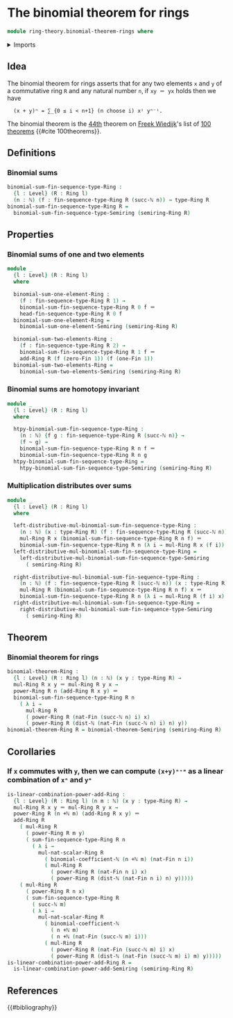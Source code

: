 # The binomial theorem for rings

```agda
module ring-theory.binomial-theorem-rings where
```

<details><summary>Imports</summary>

```agda
open import elementary-number-theory.addition-natural-numbers
open import elementary-number-theory.binomial-coefficients
open import elementary-number-theory.distance-natural-numbers
open import elementary-number-theory.natural-numbers

open import foundation.homotopies
open import foundation.identity-types
open import foundation.universe-levels

open import linear-algebra.finite-sequences-in-rings

open import ring-theory.binomial-theorem-semirings
open import ring-theory.powers-of-elements-rings
open import ring-theory.rings
open import ring-theory.sums-of-finite-sequences-of-elements-rings

open import univalent-combinatorics.standard-finite-types
```

</details>

## Idea

The binomial theorem for rings asserts that for any two elements `x` and `y` of
a commutative ring `R` and any natural number `n`, if `xy ＝ yx` holds then we
have

```text
  (x + y)ⁿ = ∑_{0 ≤ i < n+1} (n choose i) xⁱ yⁿ⁻ⁱ.
```

The binomial theorem is the [44th](literature.100-theorems.md#44) theorem on
[Freek Wiedijk](http://www.cs.ru.nl/F.Wiedijk/)'s list of
[100 theorems](literature.100-theorems.md) {{#cite 100theorems}}.

## Definitions

### Binomial sums

```agda
binomial-sum-fin-sequence-type-Ring :
  {l : Level} (R : Ring l)
  (n : ℕ) (f : fin-sequence-type-Ring R (succ-ℕ n)) → type-Ring R
binomial-sum-fin-sequence-type-Ring R =
  binomial-sum-fin-sequence-type-Semiring (semiring-Ring R)
```

## Properties

### Binomial sums of one and two elements

```agda
module _
  {l : Level} (R : Ring l)
  where

  binomial-sum-one-element-Ring :
    (f : fin-sequence-type-Ring R 1) →
    binomial-sum-fin-sequence-type-Ring R 0 f ＝
    head-fin-sequence-type-Ring R 0 f
  binomial-sum-one-element-Ring =
    binomial-sum-one-element-Semiring (semiring-Ring R)

  binomial-sum-two-elements-Ring :
    (f : fin-sequence-type-Ring R 2) →
    binomial-sum-fin-sequence-type-Ring R 1 f ＝
    add-Ring R (f (zero-Fin 1)) (f (one-Fin 1))
  binomial-sum-two-elements-Ring =
    binomial-sum-two-elements-Semiring (semiring-Ring R)
```

### Binomial sums are homotopy invariant

```agda
module _
  {l : Level} (R : Ring l)
  where

  htpy-binomial-sum-fin-sequence-type-Ring :
    (n : ℕ) {f g : fin-sequence-type-Ring R (succ-ℕ n)} →
    (f ~ g) →
    binomial-sum-fin-sequence-type-Ring R n f ＝
    binomial-sum-fin-sequence-type-Ring R n g
  htpy-binomial-sum-fin-sequence-type-Ring =
    htpy-binomial-sum-fin-sequence-type-Semiring (semiring-Ring R)
```

### Multiplication distributes over sums

```agda
module _
  {l : Level} (R : Ring l)
  where

  left-distributive-mul-binomial-sum-fin-sequence-type-Ring :
    (n : ℕ) (x : type-Ring R) (f : fin-sequence-type-Ring R (succ-ℕ n)) →
    mul-Ring R x (binomial-sum-fin-sequence-type-Ring R n f) ＝
    binomial-sum-fin-sequence-type-Ring R n (λ i → mul-Ring R x (f i))
  left-distributive-mul-binomial-sum-fin-sequence-type-Ring =
    left-distributive-mul-binomial-sum-fin-sequence-type-Semiring
      ( semiring-Ring R)

  right-distributive-mul-binomial-sum-fin-sequence-type-Ring :
    (n : ℕ) (f : fin-sequence-type-Ring R (succ-ℕ n)) (x : type-Ring R) →
    mul-Ring R (binomial-sum-fin-sequence-type-Ring R n f) x ＝
    binomial-sum-fin-sequence-type-Ring R n (λ i → mul-Ring R (f i) x)
  right-distributive-mul-binomial-sum-fin-sequence-type-Ring =
    right-distributive-mul-binomial-sum-fin-sequence-type-Semiring
      ( semiring-Ring R)
```

## Theorem

### Binomial theorem for rings

```agda
binomial-theorem-Ring :
  {l : Level} (R : Ring l) (n : ℕ) (x y : type-Ring R) →
  mul-Ring R x y ＝ mul-Ring R y x →
  power-Ring R n (add-Ring R x y) ＝
  binomial-sum-fin-sequence-type-Ring R n
    ( λ i →
      mul-Ring R
      ( power-Ring R (nat-Fin (succ-ℕ n) i) x)
      ( power-Ring R (dist-ℕ (nat-Fin (succ-ℕ n) i) n) y))
binomial-theorem-Ring R = binomial-theorem-Semiring (semiring-Ring R)
```

## Corollaries

### If `x` commutes with `y`, then we can compute `(x+y)ⁿ⁺ᵐ` as a linear combination of `xⁿ` and `yᵐ`

```agda
is-linear-combination-power-add-Ring :
  {l : Level} (R : Ring l) (n m : ℕ) (x y : type-Ring R) →
  mul-Ring R x y ＝ mul-Ring R y x →
  power-Ring R (n +ℕ m) (add-Ring R x y) ＝
  add-Ring R
    ( mul-Ring R
      ( power-Ring R m y)
      ( sum-fin-sequence-type-Ring R n
        ( λ i →
          mul-nat-scalar-Ring R
            ( binomial-coefficient-ℕ (n +ℕ m) (nat-Fin n i))
            ( mul-Ring R
              ( power-Ring R (nat-Fin n i) x)
              ( power-Ring R (dist-ℕ (nat-Fin n i) n) y)))))
    ( mul-Ring R
      ( power-Ring R n x)
      ( sum-fin-sequence-type-Ring R
        ( succ-ℕ m)
        ( λ i →
          mul-nat-scalar-Ring R
            ( binomial-coefficient-ℕ
              ( n +ℕ m)
              ( n +ℕ (nat-Fin (succ-ℕ m) i)))
            ( mul-Ring R
              ( power-Ring R (nat-Fin (succ-ℕ m) i) x)
              ( power-Ring R (dist-ℕ (nat-Fin (succ-ℕ m) i) m) y)))))
is-linear-combination-power-add-Ring R =
  is-linear-combination-power-add-Semiring (semiring-Ring R)
```

## References

{{#bibliography}}
